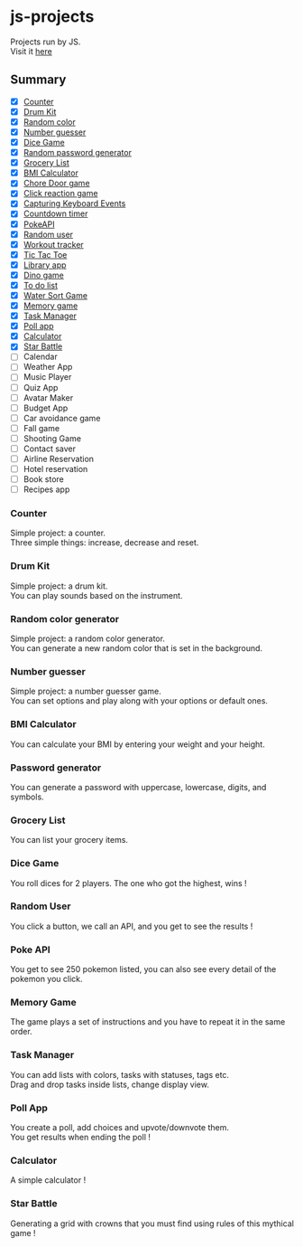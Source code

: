 # js-projects

Projects run by JS.  
Visit it [here](https://clemix37.github.io/js-projects/)

## Summary

-   [x] [Counter](https://github.com/Clemix37/js-projects#counter)
-   [x] [Drum Kit](https://github.com/Clemix37/js-projects#drum-kit)
-   [x] [Random color](https://github.com/Clemix37/js-projects#random-color-generator)
-   [x] [Number guesser](https://github.com/Clemix37/js-projects#number-guesser)
-   [x] [Dice Game](https://github.com/Clemix37/js-projects#dice-game)
-   [x] [Random password generator](https://github.com/Clemix37/js-projects#password-generator)
-   [x] [Grocery List](https://github.com/Clemix37/js-projects#grocery-list)
-   [x] [BMI Calculator](https://github.com/Clemix37/js-projects#bmi-calculator)
-   [x] [Chore Door game](https://clemix37.github.io/js-projects/projects/chore-door-game/)
-   [x] [Click reaction game](https://github.com/Clemix37/reaction-time)
-   [x] [Capturing Keyboard Events](https://clemix37.github.io/js-projects/projects/key-codes/)
-   [x] [Countdown timer](https://clemix37.github.io/js-projects/projects/countdown-timer/)
-   [x] [PokeAPI](https://clemix37.github.io/js-projects/projects/poke-api/)
-   [x] [Random user](https://clemix37.github.io/js-projects/projects/random-user/)
-   [x] [Workout tracker](https://clemix37.github.io/js-projects/projects/workout-tracker/)
-   [x] [Tic Tac Toe](https://clemix37.github.io/js-projects/projects/tic-tac-toe/)
-   [x] [Library app](https://clemix37.github.io/js-projects/projects/library/)
-   [x] [Dino game](https://clemix37.github.io/gamedev-bean-jump/)
-   [x] [To do list](https://clemix37.github.io/js-projects/projects/todo-list/)
-   [x] [Water Sort Game](https://clemix37.github.io/js-projects/projects/water-sort/)
-   [x] [Memory game](https://clemix37.github.io/js-projects/projects/memory-game/)
-   [x] [Task Manager](https://clemix37.github.io/js-projects/projects/task-manager/)
-   [x] [Poll app](https://clemix37.github.io/js-projects/projects/poll/)
-   [x] [Calculator](https://clemix37.github.io/js-projects/projects/calculator/)
-   [x] [Star Battle](https://clemix37.github.io/js-projects/projects/star-battle/)
-   [ ] Calendar
-   [ ] Weather App
-   [ ] Music Player
-   [ ] Quiz App
-   [ ] Avatar Maker
-   [ ] Budget App
-   [ ] Car avoidance game
-   [ ] Fall game
-   [ ] Shooting Game
-   [ ] Contact saver
-   [ ] Airline Reservation
-   [ ] Hotel reservation
-   [ ] Book store
-   [ ] Recipes app

### Counter

Simple project: a counter.  
Three simple things: increase, decrease and reset.

### Drum Kit

Simple project: a drum kit.  
You can play sounds based on the instrument.

### Random color generator

Simple project: a random color generator.  
You can generate a new random color that is set in the background.

### Number guesser

Simple project: a number guesser game.  
You can set options and play along with your options or default ones.

### BMI Calculator

You can calculate your BMI by entering your weight and your height.

### Password generator

You can generate a password with uppercase, lowercase, digits, and symbols.

### Grocery List

You can list your grocery items.

### Dice Game

You roll dices for 2 players. The one who got the highest, wins !

### Random User

You click a button, we call an API, and you get to see the results !

### Poke API

You get to see 250 pokemon listed, you can also see every detail of the pokemon you click.

### Memory Game

The game plays a set of instructions and you have to repeat it in the same order.

### Task Manager

You can add lists with colors, tasks with statuses, tags etc.  
Drag and drop tasks inside lists, change display view.

### Poll App

You create a poll, add choices and upvote/downvote them.  
You get results when ending the poll !

### Calculator

A simple calculator !

### Star Battle

Generating a grid with crowns that you must find using rules of this mythical game !
